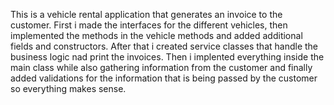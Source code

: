 This is a vehicle rental application that generates an invoice to the customer. First i made the interfaces for the different vehicles, then implemented the methods in the vehicle methods and added additional fields and constructors. After that i created service classes that handle the business logic nad print the invoices. Then i implented everything inside the main class while also gathering information from the customer and finally added validations for the information that is being passed by the customer so everything makes sense.
